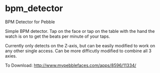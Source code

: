 bpm_detector
============

BPM Detector for Pebble

Simple BPM detector. Tap on the face or tap on the table with the hand the watch is on to get the beats per minute of your taps.

Currently only detects on the Z-axis, but can be easily modified to work on any other single access.  Can be more difficutly modified to combine all 3 axies.

To Download:
http://www.mypebblefaces.com/apps/8596/11334/
